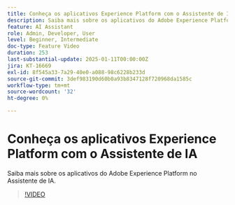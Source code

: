 ```yaml
---
title: Conheça os aplicativos Experience Platform com o Assistente de IA
description: Saiba mais sobre os aplicativos do Adobe Experience Platform no Assistente de IA.
feature: AI Assistant
role: Admin, Developer, User
level: Beginner, Intermediate
doc-type: Feature Video
duration: 253
last-substantial-update: 2025-01-11T00:00:00Z
jira: KT-16669
exl-id: 8f545a33-7a29-40e0-a088-98c6228b233d
source-git-commit: 3def983190d60b0a93b8347128f720968da1585c
workflow-type: tm+mt
source-wordcount: '32'
ht-degree: 0%

---
```



# Conheça os aplicativos Experience Platform com o Assistente de IA

Saiba mais sobre os aplicativos do Adobe Experience Platform no Assistente de IA.

>[!VIDEO](https://video.tv.adobe.com/v/3441024/?learn=on&enablevpops)
